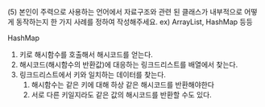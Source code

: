 (5) 본인이 주력으로 사용하는 언어에서 자료구조와 관련 된 클래스가 내부적으로 어떻게 동작하는지 한 가지 사례를 정하여 작성해주세요. ex) ArrayList, HashMap 등등

HashMap

1. 키로 해시함수를 호출해서 해시코드를 얻는다.
2. 해시코드(해시함수의 반환값)에 대응하는 링크드리스트를 배열에서 찾는다.
3. 링크드리스트에서 키와 일치하는 데이터를 찾는다.
    1. 해시함수는 같은 키에 대해 하상 같은 해시코드를 반환해야한다
    2. 서로 다른 키일지라도 같은 값의 해시코드를 반환할 수도 있다.
   